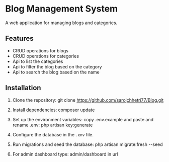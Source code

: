 # Blog Management System

A web application for managing blogs and categories.

## Features

- CRUD operations for blogs
- CRUD operations for categories
- Api to list the categories
- Api to filter the blog based on the category
- Api to search the blog based on the name

## Installation

1. Clone the repository:
  git clone https://github.com/sarojchhetri77/Blog.git


2. Install dependencies:
    composer update

3. Set up the environment variables:
    copy .env.example and paste and rename .env:
   php artisan key:generate

4. Configure the database in the `.env` file.
  

5. Run migrations and seed the database:
     php artisan migrate:fresh --seed

6. For admin dashboard
    type: admin/dashboard in url     
